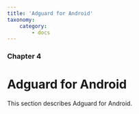 ```yaml
---
title: 'Adguard for Android'
taxonomy:
    category:
        - docs
---
```


### Chapter 4

# Adguard for Android

This section describes Adguard for Android.